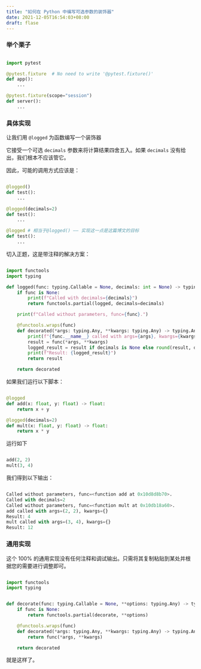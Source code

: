 ```yaml
---
title: "如何在 Python 中编写可选参数的装饰器"
date: 2021-12-05T16:54:03+08:00
draft: flase
---
```


### 举个栗子


```python

import pytest

@pytest.fixture  # No need to write '@pytest.fixture()'
def app():
    ...

@pytest.fixture(scope="session")
def server():
    ...
```

### 具体实现

让我们用 `@logged` 为函数编写一个装饰器

它接受一个可选 `decimals` 参数来将计算结果四舍五入。如果 `decimals` 没有给出，我们根本不应该管它。

因此，可能的调用方式应该是：

```python

@logged()
def test():
    ...

@logged(decimals=2)
def test():
    ...

@logged # 相当于@logged() —— 实现这一点是这篇博文的目标
def test():
    ...
```

切入正题，这是带注释的解决方案：

```python

import functools
import typing

def logged(func: typing.Callable = None, decimals: int = None) -> typing.Callable:
    if func is None:
        print(f"Called with decimals={decimals}")
        return functools.partial(logged, decimals=decimals)

    print(f"Called without parameters, func={func}.")

    @functools.wraps(func)
    def decorated(*args: typing.Any, **kwargs: typing.Any) -> typing.Any:
        print(f"{func.__name__} called with args={args}, kwargs={kwargs}")
        result = func(*args, **kwargs)
        logged_result = result if decimals is None else round(result, decimals)
        print(f"Result: {logged_result}")
        return result

    return decorated
```

如果我们运行以下脚本：

```python

@logged
def add(x: float, y: float) -> float:
    return x + y

@logged(decimals=2)
def mult(x: float, y: float) -> float:
    return x * y

```

运行如下

```python

add(2, 2)
mult(3, 4)
```

我们得到以下输出：

```python

Called without parameters, func=<function add at 0x10d8d8b70>.
Called with decimals=2
Called without parameters, func=<function mult at 0x10db18a60>.
add called with args=(2, 2), kwargs={}
Result: 4
mult called with args=(3, 4), kwargs={}
Result: 12
```

### 通用实现

这个 100% 的通用实现没有任何注释和调试输出。只需将其复制粘贴到某处并根据您的需要进行调整即可。

```python

import functools
import typing


def decorate(func: typing.Callable = None, **options: typing.Any) -> typing.Callable:
    if func is None:
        return functools.partial(decorate, **options)

    @functools.wraps(func)
    def decorated(*args: typing.Any, **kwargs: typing.Any) -> typing.Any:
        return func(*args, **kwargs)

    return decorated

```
就是这样了。


